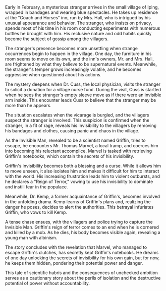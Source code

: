 Early in February, a mysterious stranger arrives in the small village of Iping, wrapped in bandages and wearing blue spectacles. He takes up residence at the "Coach and Horses" inn, run by Mrs. Hall, who is intrigued by his unusual appearance and behavior. The stranger, who insists on privacy, spends most of his time in his room conducting experiments with numerous bottles he brought with him. His reclusive nature and odd habits quickly become the subject of gossip among the villagers.

The stranger's presence becomes more unsettling when strange occurrences begin to happen in the village. One day, the furniture in his room seems to move on its own, and the inn's owners, Mr. and Mrs. Hall, are frightened by what they believe to be supernatural events. Meanwhile, the stranger's temper grows increasingly volatile, and he becomes aggressive when questioned about his actions.

The mystery deepens when Dr. Cuss, the local physician, visits the stranger to solicit a donation for a village nurse fund. During the visit, Cuss is startled when he sees the stranger's empty sleeve move as if there were an invisible arm inside. This encounter leads Cuss to believe that the stranger may be more than he appears.

The situation escalates when the vicarage is burgled, and the villagers suspect the stranger is involved. This suspicion is confirmed when the stranger, in a fit of rage, reveals his invisibility to the villagers by removing his bandages and clothes, causing panic and chaos in the village.

As the Invisible Man, revealed to be a scientist named Griffin, tries to escape, he encounters Mr. Thomas Marvel, a local tramp, and coerces him into becoming his reluctant accomplice. Marvel is tasked with retrieving Griffin's notebooks, which contain the secrets of his invisibility.

Griffin's invisibility becomes both a blessing and a curse. While it allows him to move unseen, it also isolates him and makes it difficult for him to interact with the world. His increasing frustration leads him to violent outbursts, and he declares a "Reign of Terror," vowing to use his invisibility to dominate and instill fear in the populace.

Meanwhile, Dr. Kemp, a former acquaintance of Griffin's, becomes involved in the unfolding drama. Kemp learns of Griffin's plans and, realizing the danger he poses, decides to alert the authorities. This betrayal infuriates Griffin, who vows to kill Kemp.

A tense chase ensues, with the villagers and police trying to capture the Invisible Man. Griffin's reign of terror comes to an end when he is cornered and killed by a mob. As he dies, his body becomes visible again, revealing a young man with albinism.

The story concludes with the revelation that Marvel, who managed to escape Griffin's clutches, has secretly kept Griffin's notebooks. He dreams of one day unlocking the secrets of invisibility for his own gain, but for now, he keeps them hidden, pondering their potential power and danger.

This tale of scientific hubris and the consequences of unchecked ambition serves as a cautionary story about the perils of isolation and the destructive potential of power without accountability.